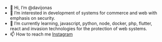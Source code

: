 - 👋 Hi, I’m @davijonas
- 👀 I’m interested in development of systems for commerce and web with emphasis on security.
- 🌱 I’m currently learning, javascript, python, node, docker, php, flutter, react and invasion technologies for the protection of web systems.
- 📫 How to reach me <a href="https://www.instagram.com/david.jonas/">Instagram</a>

<!---
davijonas/davijonas is a ✨ special ✨ repository because its `README.md` (this file) appears on your GitHub profile.
You can click the Preview link to take a look at your changes.
--->
